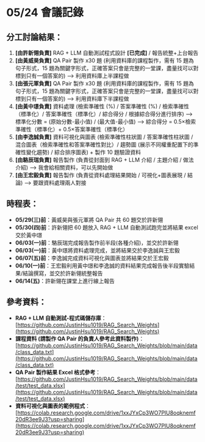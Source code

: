 # 05/24 會議記錄

## 分工討論結果：
1. **[由許新翎負責]** RAG + LLM 自動測試程式設計 **[已完成]** / 報告統整+上台報告
2. **[由黃威昊負責]** QA Pair 製作 x30 題 (利用資料庫的課程製作，需有 15 題為句子形式，15 題為關鍵字形式，正確答案只會是完整的一堂課，盡量找可以對標到只有一個答案的) --> 利用資料庫上半課程做
3. **[由張元軍負責]** QA Pair 製作 x30 題 (利用資料庫的課程製作，需有 15 題為句子形式，15 題為關鍵字形式，正確答案只會是完整的一堂課，盡量找可以對標到只有一個答案的) --> 利用資料庫下半課程做
4. **[由黃中璟負責]** 資料處理 (檢索準確性 (%) / 答案準確性 (%) / 檢索準確性（標準化）/ 答案準確性（標準化）/ 綜合得分 / 根據綜合得分進行排序) --> 標準化分數 = (原始分數-最小值) / (最大值-最小值) --> 綜合得分 = 0.5×檢索準確性（標準化）+ 0.5×答案準確性（標準化）
5. **[由李逸誠負責]** 資料可視化與圖表 (檢索準確性柱狀圖 / 答案準確性柱狀圖 / 混合圖表（檢索準確性和答案準確性對比）/ 趨勢圖 (展示不同權重配置下的準確性變化趨勢) / 綜合排序圖表) + 製作 10 題驗證資料
6. **[由駱辰瑞負責]** 報告製作 (負責從封面到 RAG + LLM 介紹 / 主題介紹 / 做法介紹) --> 我會給相關資料，可以先開始做
7. **[由王宏毅負責]** 報告製作 (負責從資料處理結果開始 / 可視化+圖表展現 / 結論) --> 要跟資料處理兩人對接

## 時程表：
- **05/29(三)前**：黃威昊與張元軍將 QA Pair 共 60 題交於許新翎
- **05/30(四)前**：許新翎把 60 題放入 RAG + LLM 自動測試跑完並將結果 excel 交於黃中璟
- **06/03(一)前**：駱辰瑞完成報告製作前半段(各種介紹)，並交於許新翎
- **06/03(一)前**：黃中璟將資料處理完成，並將結果交於李逸誠與王宏毅
- **06/07(五)前**：李逸誠完成資料可視化與圖表並將結果交於王宏毅
- **06/10(一)前**：王宏毅利用黃中璟和李逸誠的資料結果完成報告後半段實驗結果/結論撰寫，並交於許新翎統整報告
- **06/14(五)**：許新翎在課堂上進行線上報告

## 參考資料：
- **RAG + LLM 自動測試-程式碼儲存庫**：[https://github.com/JustinHsu1019/RAG_Search_Weights](https://github.com/JustinHsu1019/RAG_Search_Weights)
- **課程資料 (請製作 QA Pair 的負責人參考此資料製作)**：[https://github.com/JustinHsu1019/RAG_Search_Weights/blob/main/data/class_data.txt](https://github.com/JustinHsu1019/RAG_Search_Weights/blob/main/data/class_data.txt)
- **QA Pair 製作結果 Excel 格式參考**：[https://github.com/JustinHsu1019/RAG_Search_Weights/blob/main/data/test/test_data.xlsx](https://github.com/JustinHsu1019/RAG_Search_Weights/blob/main/data/test/test_data.xlsx)
- **資料可視化與圖表的範例程式**：[https://colab.research.google.com/drive/1xxJYxCp3WO7PlU8oqknemf20dR3ee9J3?usp=sharing](https://colab.research.google.com/drive/1xxJYxCp3WO7PlU8oqknemf20dR3ee9J3?usp=sharing)
